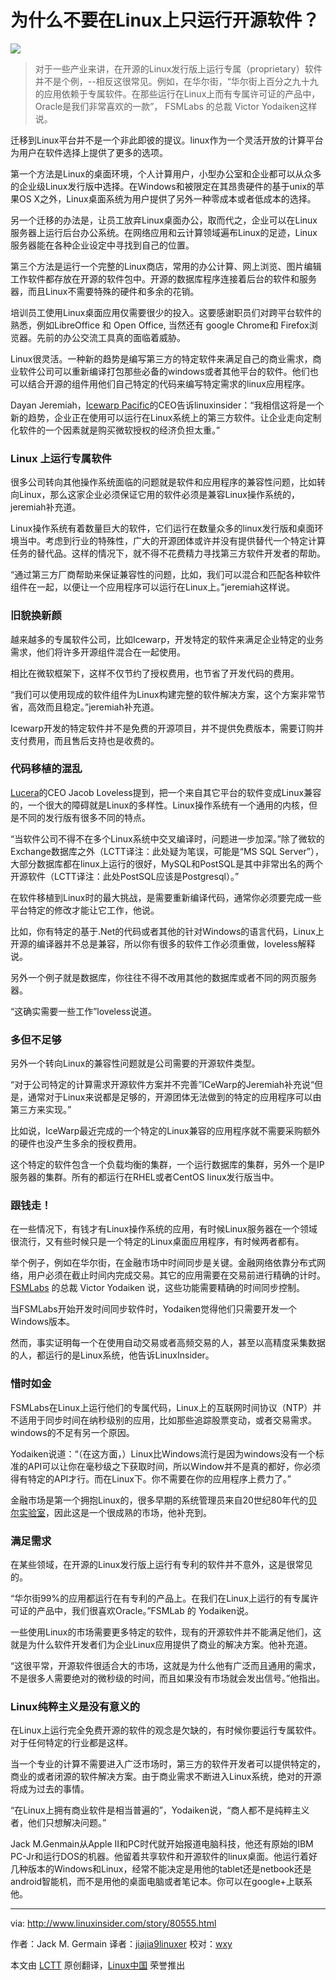 为什么不要在Linux上只运行开源软件？
================================================================================
![](http://www.linuxinsider.com/images/rw661226/linux-enterprise-proprietary-code.jpg)

> 对于一些产业来讲，在开源的Linux发行版上运行专属（proprietary）软件并不是个例，--相反这很常见。例如，在华尔街，“华尔街上百分之九十九的应用依赖于专属软件。在那些运行在Linux上而有专属许可证的产品中，Oracle是我们非常喜欢的一款”， FSMLabs 的总裁 Victor Yodaiken这样说。

迁移到Linux平台并不是一个非此即彼的提议。linux作为一个灵活开放的计算平台为用户在软件选择上提供了更多的选项。

第一个方法是Linux的桌面环境，个人计算用户，小型办公室和企业都可以从众多的企业级Linux发行版中选择。在Windows和被限定在其昂贵硬件的基于unix的苹果OS X之外，Linux桌面系统为用户提供了另外一种零成本或者低成本的选择。

另一个迁移的办法是，让员工放弃Linux桌面办公，取而代之，企业可以在Linux服务器上运行后台办公系统。在网络应用和云计算领域遍布Linux的足迹，Linux服务器能在各种企业设定中寻找到自己的位置。

第三个方法是运行一个完整的Linux商店，常用的办公计算、网上浏览、图片编辑工作软件都存放在开源的软件包中。开源的数据库程序连接着后台的软件和服务器，而且Linux不需要特殊的硬件和多余的花销。

培训员工使用Linux桌面应用仅需要很少的投入。这要感谢职员们对跨平台软件的熟悉，例如LibreOffice 和 Open Office, 当然还有 google Chrome和 Firefox浏览器。先前的办公交流工具真的面临着威胁。

Linux很灵活。一种新的趋势是编写第三方的特定软件来满足自己的商业需求，商业软件公司可以重新编译打包那些必备的windows或者其他平台的软件。他们也可以结合开源的组件用他们自己特定的代码来编写特定需求的linux应用程序。

Dayan Jeremiah，[Icewarp Pacific][1]的CEO告诉linuxinsider：“我相信这将是一个新的趋势，企业正在使用可以运行在Linux系统上的第三方软件。让企业走向定制化软件的一个因素就是购买微软授权的经济负担太重。”

### Linux 上运行专属软件 ###

很多公司转向其他操作系统面临的问题就是软件和应用程序的兼容性问题，比如转向Linux，那么这家企业必须保证它用的软件必须是兼容Linux操作系统的，jeremiah补充道。

Linux操作系统有着数量巨大的软件，它们运行在数量众多的linux发行版和桌面环境当中。考虑到行业的特殊性，广大的开源团体或许并没有提供替代一个特定计算任务的替代品。这样的情况下，就不得不花费精力寻找第三方软件开发者的帮助。

 “通过第三方厂商帮助来保证兼容性的问题，比如，我们可以混合和匹配各种软件组件在一起，以便让一个应用程序可以运行在Linux上。”jeremiah这样说。

### 旧貌换新颜 ###

越来越多的专属软件公司，比如Icewarp，开发特定的软件来满足企业特定的业务需求，他们将许多开源组件混合在一起使用。

相比在微软框架下，这样不仅节约了授权费用，也节省了开发代码的费用。

“我们可以使用现成的软件组件为Linux构建完整的软件解决方案，这个方案非常节省，高效而且稳定。”jeremiah补充道。

Icewarp开发的特定软件并不是免费的开源项目，并不提供免费版本，需要订购并支付费用，而且售后支持也是收费的。

### 代码移植的混乱 ###

[Lucera][2]的CEO Jacob Loveless提到，把一个来自其它平台的软件变成Linux兼容的，一个很大的障碍就是Linux的多样性。Linux操作系统有一个通用的内核，但是不同的发行版有很多不同的特点。

“当软件公司不得不在多个Linux系统中交叉编译时，问题进一步加深。”除了微软的Exchange数据库之外（LCTT译注：此处疑为笔误，可能是“MS SQL Server”），大部分数据库都在linux上运行的很好，MySQL和PostSQL是其中非常出名的两个开源软件（LCTT译注：此处PostSQL应该是Postgresql）。”

在软件移植到Linux时的最大挑战，是需要重新编译代码，通常你必须要完成一些平台特定的修改才能让它工作，他说。

比如，你有特定的基于.Net的代码或者其他的针对Windows的语言代码，Linux上开源的编译器并不总是兼容，所以你有很多的软件工作必须重做，loveless解释说。

另外一个例子就是数据库，你往往不得不改用其他的数据库或者不同的网页服务器。

 “这确实需要一些工作”loveless说道。

### 多但不足够 ###

另外一个转向Linux的兼容性问题就是公司需要的开源软件类型。

 “对于公司特定的计算需求开源软件方案并不完善”ICeWarp的Jeremiah补充说“但是，通常对于Linux来说都是足够的，开源团体无法做到的特定的应用程序可以由第三方来实现。”比如说，IceWarp最近完成的一个特定的Linux兼容的应用程序就不需要采购额外的硬件也没产生多余的授权费用。

这个特定的软件包含一个负载均衡的集群，一个运行数据库的集群，另外一个是IP服务器的集群。所有的都运行在RHEL或者CentOS linux发行版当中。

### 跟钱走！ ###

在一些情况下，有钱才有Linux操作系统的应用，有时候Linux服务器在一个领域很流行，又有些时候只是一个特定的Linux桌面应用程序，有时候两者都有。

举个例子，例如在华尔街，在金融市场中时间同步是关键。金融网络依靠分布式网络，用户必须在截止时间内完成交易。其它的应用需要在交易前进行精确的计时。[FSMLabs][3] 的总裁 Victor Yodaiken 说，这些功能需要精确的时间同步控制。

当FSMLabs开始开发时间同步软件时，Yodaiken觉得他们只需要开发一个Windows版本。

然而，事实证明每一个在使用自动交易或者高频交易的人，甚至以高精度采集数据的人，都运行的是Linux系统，他告诉LinuxInsider。

### 惜时如金 ###

FSMLabs在Linux上运行他们的专属代码，Linux上的互联网时间协议（NTP）并不适用于同步时间在纳秒级别的应用，比如那些追踪股票变动，或者交易需求。 windows的不足有另一个原因。

Yodaiken说道：“（在这方面，）Linux比Windows流行是因为windows没有一个标准的API可以让你在毫秒级之下获取时间，所以Window并不是真的都好，你必须得有特定的API才行。而在Linux下。你不需要在你的应用程序上费力了。”

金融市场是第一个拥抱Linux的，很多早期的系统管理员来自20世纪80年代的[贝尔实验室][4]，因此这是一个很成熟的市场，他补充到。

### 满足需求 ###

在某些领域，在开源的Linux发行版上运行有专利的软件并不意外，这是很常见的。

“华尔街99%的应用都运行在有专利的产品上。在我们在Linux上运行的有专属许可证的产品中，我们很喜欢Oracle。”FSMLab 的 Yodaiken说。

一些使用Linux的市场需要更多特定的软件，现有的开源软件并不能满足他们，这就是为什么软件开发者们为企业Linux应用提供了商业的解决方案。他补充道。

 “这很平常，开源软件很适合大的市场，这就是为什么他有广泛而且通用的需求，不是很多人需要绝对的微秒级的时间，而且如果没有市场就会发出信号。”他指出。
 
### Linux纯粹主义是没有意义的 ###

在Linux上运行完全免费开源的软件的观念是欠缺的，有时候你要运行专属软件。对于任何特定的行业都是这样。

当一个专业的计算不需要进入广泛市场时，第三方的软件开发者可以提供特定的，商业的或者闭源的软件解决方案。由于商业需求不断进入Linux系统，绝对的开源将成为过去的事情。

“在Linux上拥有商业软件是相当普遍的”，Yodaiken说，“商人都不是纯粹主义者，他们只想解决问题。”

Jack M.Genmain从Apple II和PC时代就开始报道电脑科技，他还有原始的IBM PC-Jr和运行DOS的机器。他留着共享软件和开源软件的linux桌面。他运行着好几种版本的Windows和Linux，经常不能决定是用他的tablet还是netbook还是android智能机，而不是用他的桌面电脑或者笔记本。你可以在google+上联系他。


--------------------------------------------------------------------------------

via: http://www.linuxinsider.com/story/80555.html

作者：Jack M. Germain
译者：[jiajia9linuxer](https://github.com/jiajia9linuxer)
校对：[wxy](https://github.com/wxy)

本文由 [LCTT](https://github.com/LCTT/TranslateProject) 原创翻译，[Linux中国](http://linux.cn/) 荣誉推出

[1]:http://www.icewarp.com/
[2]:https://lucerahq.com
[3]:http://www.fsmlabs.com/
[4]:http://www.bell-labs.com/

